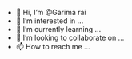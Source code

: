 - 👋 Hi, I’m @Garima rai
- 👀 I’m interested in ...
- 🌱 I’m currently learning ...
- 💞️ I’m looking to collaborate on ...
- 📫 How to reach me ...

<!---
Garirai/Garirai is a ✨ special ✨ repository because its `README.md` (this file) appears on your GitHub profile.
You can click the Preview link to take a look at your changes.
--->
